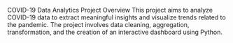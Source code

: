 COVID-19 Data Analytics Project
Overview
This project aims to analyze COVID-19 data to extract meaningful insights and visualize trends related to the pandemic. The project involves data cleaning, aggregation, transformation, and the creation of an interactive dashboard using Python.